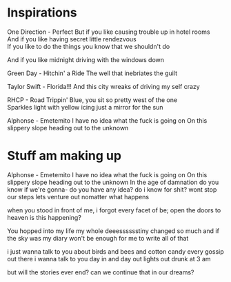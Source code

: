 # Inspirations

One Direction - Perfect
But if you like causing trouble up in hotel rooms  
And if you like having secret little rendezvous  
If you like to do the things you know that we shouldn't do

And if you like midnight driving with the windows down

Green Day - Hitchin' a Ride
The well that inebriates the guilt

Taylor Swift - Florida!!!
And this city wreaks of driving my self crazy

RHCP - Road Trippin'
Blue, you sit so pretty west of the one  
Sparkles light with yellow icing
just a mirror for the sun

Alphonse - Emetemito
I have no idea what the fuck is going on
On this slippery slope
heading out to the unknown

# Stuff am making up
Alphonse - Emetemito
I have no idea what the fuck is going on
On this slippery slope
heading out to the unknown
In the age of damnation
do you know if we're gonna-
do you have any idea?
do i know for shit?
wont stop our steps
lets venture out 
nomatter what happens

when you stood in front of me,
i forgot every facet of be;
open the doors to heaven
is this happening?

You hopped into my life
my whole deeesssssstiny
changed so much 
and if the sky was my diary
won't be enough for me to write
all of that

i just wanna talk to you
about birds and bees
and cotton candy
every gossip out there
i wanna talk to you
day in and day out
lights out drunk at 3 am

but will the stories ever end?
can we continue that in our dreams?